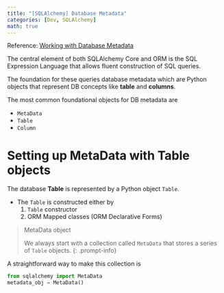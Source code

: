 ```yaml
---
title: "[SQLAlchemy] Database Metadata"
categories: [Dev, SQLAlchemy]
math: true
---
```


Reference: [Working with Database Metadata](https://docs.sqlalchemy.org/en/20/tutorial/metadata.html#tutorial-working-with-metadata)

The central element of both SQLAlchemy Core and ORM is the <span class="hl">SQL Expression Language</span> that allows fluent construction of SQL queries.

The foundation for these queries <span class="hl">database metadata</span> which are Python objects that represent DB concepts like **table** and **columns**.

The most common foundational objects for DB metadata are 
* `MetaData`
* `Table`
* `Column`

# Setting up MetaData with Table objects

The database **Table** is represented by a Python object `Table`.
* The `Table` is constructed either by
  1. `Table` constructor
  2. ORM Mapped classes (ORM Declarative Forms)


> <span class="hl">MetaData</span> object
>
> We always start with a collection called `MetaData` that stores a series of `Table` objects.
{: .prompt-info}

A straightforward way to make this collection is

```python
from sqlalchemy import MetaData
metadata_obj = MetaData()
```

